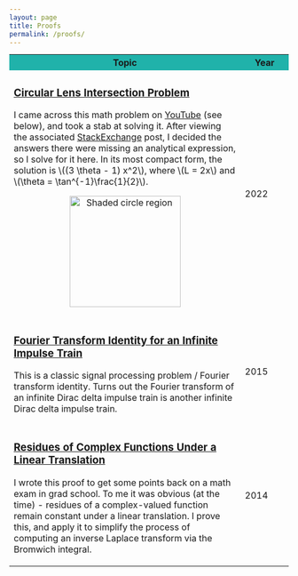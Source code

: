 ```yaml
---
layout: page
title: Proofs
permalink: /proofs/
---
```


<head>
	<script src="../Scripts/jtylka.js"></script>
	<script type="text/javascript" async src="https://cdn.mathjax.org/mathjax/latest/MathJax.js?config=TeX-MML-AM_CHTML"></script>
</head>

<table style="margin: 0 auto;">
	<tr style="background-color: #20b2aa;">
		<th style="width:600px">Topic</th><th style="width:100px">Year</th>
	</tr>
	<tr>
		<td><h3>
			<a href="../Documents/Proofs/shaded-circle-region.pdf" target="_blank">Circular Lens Intersection Problem</a>
		</h3><p>
			I came across this math problem on <a href="https://youtu.be/cPNdvdYn05c" target="_blank">YouTube</a> (see below), and took a stab at solving it.
			After viewing the associated <a href="https://math.stackexchange.com/q/3016718/726280" target="_blank">StackExchange</a> post, I decided the answers there were missing an analytical expression, so I solve for it here.
			In its most compact form, the solution is \((3 \theta - 1) x^2\), where \(L = 2x\) and \(\theta = \tan^{-1}\frac{1}{2}\).
		</p>
		<p style="text-align: center">
			<img src="../Documents/Proofs/shaded-circle-region.png" alt="Shaded circle region" width=200px>
		</p></td>
		<td>2022</td>
	</tr>
	<tr>
		<td><h3>
			<a href="../Documents/Proofs/impulse-train-identity.pdf" target="_blank">Fourier Transform Identity for an Infinite Impulse Train</a>
		</h3><p>
			This is a classic signal processing problem / Fourier transform identity.
			Turns out the Fourier transform of an infinite Dirac delta impulse train is another infinite Dirac delta impulse train.
		</p></td>
		<td>2015</td>
	</tr>
	<tr>
		<td><h3>
			<a href="../Documents/Proofs/residues-change-of-variables.pdf" target="_blank">Residues of Complex Functions Under a Linear Translation</a>
		</h3><p>
			I wrote this proof to get some points back on a math exam in grad school.
			To me it was obvious (at the time) - residues of a complex-valued function remain constant under a linear translation.
			I prove this, and apply it to simplify the process of computing an inverse Laplace transform via the Bromwich integral.
		</p></td>
		<td>2014</td>
	</tr>
</table>
